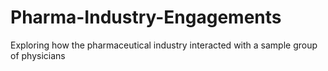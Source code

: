 # Pharma-Industry-Engagements
Exploring how the pharmaceutical industry interacted with a sample group of physicians
